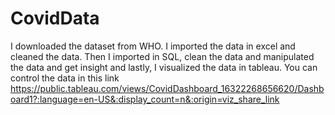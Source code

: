 # CovidData
I downloaded the dataset from WHO. I imported the data in excel and cleaned the data. Then I imported in SQL, clean the data and manipulated the data and get insight and lastly, I visualized the data in tableau.
You can control the data in this link https://public.tableau.com/views/CovidDashboard_16322268656620/Dashboard1?:language=en-US&:display_count=n&:origin=viz_share_link
